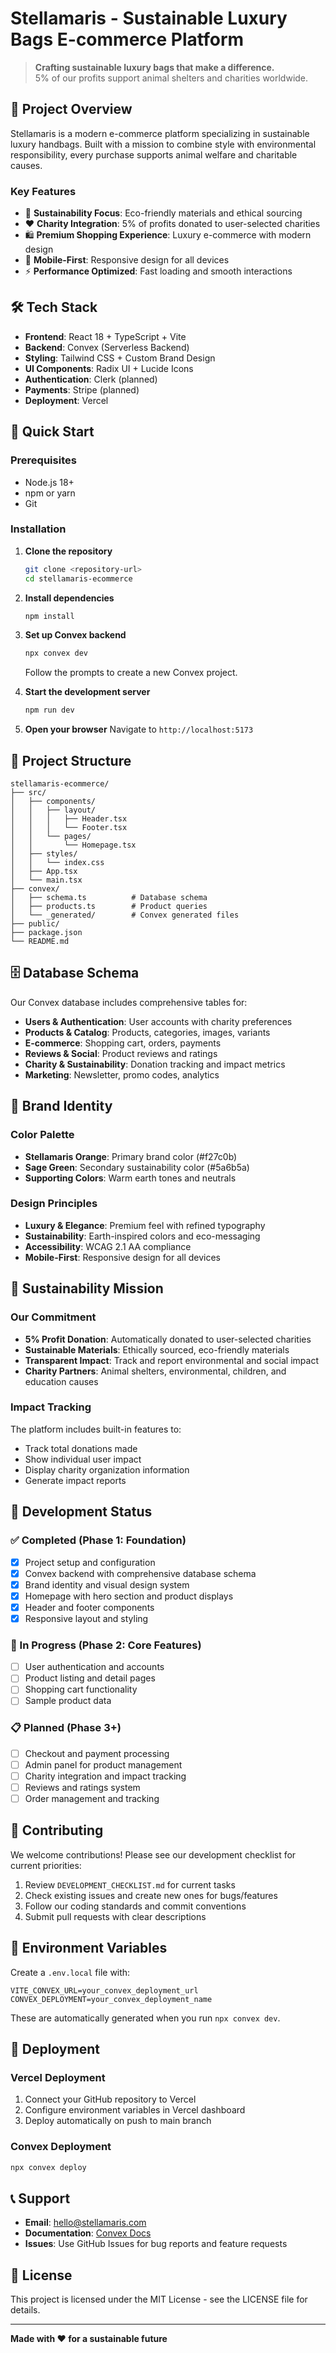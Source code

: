 # Stellamaris - Sustainable Luxury Bags E-commerce Platform

> **Crafting sustainable luxury bags that make a difference.**  
> 5% of our profits support animal shelters and charities worldwide.

## 🌟 Project Overview

Stellamaris is a modern e-commerce platform specializing in sustainable luxury handbags. Built with a mission to combine style with environmental responsibility, every purchase supports animal welfare and charitable causes.

### Key Features

- 🌱 **Sustainability Focus**: Eco-friendly materials and ethical sourcing
- ❤️ **Charity Integration**: 5% of profits donated to user-selected charities
- 🛍️ **Premium Shopping Experience**: Luxury e-commerce with modern design
- 📱 **Mobile-First**: Responsive design for all devices
- ⚡ **Performance Optimized**: Fast loading and smooth interactions

## 🛠️ Tech Stack

- **Frontend**: React 18 + TypeScript + Vite
- **Backend**: Convex (Serverless Backend)
- **Styling**: Tailwind CSS + Custom Brand Design
- **UI Components**: Radix UI + Lucide Icons
- **Authentication**: Clerk (planned)
- **Payments**: Stripe (planned)
- **Deployment**: Vercel

## 🚀 Quick Start

### Prerequisites

- Node.js 18+ 
- npm or yarn
- Git

### Installation

1. **Clone the repository**
   ```bash
   git clone <repository-url>
   cd stellamaris-ecommerce
   ```

2. **Install dependencies**
   ```bash
   npm install
   ```

3. **Set up Convex backend**
   ```bash
   npx convex dev
   ```
   Follow the prompts to create a new Convex project.

4. **Start the development server**
   ```bash
   npm run dev
   ```

5. **Open your browser**
   Navigate to `http://localhost:5173`

## 📁 Project Structure

```
stellamaris-ecommerce/
├── src/
│   ├── components/
│   │   ├── layout/
│   │   │   ├── Header.tsx
│   │   │   └── Footer.tsx
│   │   └── pages/
│   │       └── Homepage.tsx
│   ├── styles/
│   │   └── index.css
│   ├── App.tsx
│   └── main.tsx
├── convex/
│   ├── schema.ts          # Database schema
│   ├── products.ts        # Product queries
│   └── _generated/        # Convex generated files
├── public/
├── package.json
└── README.md
```

## 🗄️ Database Schema

Our Convex database includes comprehensive tables for:

- **Users & Authentication**: User accounts with charity preferences
- **Products & Catalog**: Products, categories, images, variants
- **E-commerce**: Shopping cart, orders, payments
- **Reviews & Social**: Product reviews and ratings
- **Charity & Sustainability**: Donation tracking and impact metrics
- **Marketing**: Newsletter, promo codes, analytics

## 🎨 Brand Identity

### Color Palette

- **Stellamaris Orange**: Primary brand color (#f27c0b)
- **Sage Green**: Secondary sustainability color (#5a6b5a)
- **Supporting Colors**: Warm earth tones and neutrals

### Design Principles

- **Luxury & Elegance**: Premium feel with refined typography
- **Sustainability**: Earth-inspired colors and eco-messaging
- **Accessibility**: WCAG 2.1 AA compliance
- **Mobile-First**: Responsive design for all devices

## 🌱 Sustainability Mission

### Our Commitment

- **5% Profit Donation**: Automatically donated to user-selected charities
- **Sustainable Materials**: Ethically sourced, eco-friendly materials
- **Transparent Impact**: Track and report environmental and social impact
- **Charity Partners**: Animal shelters, environmental, children, and education causes

### Impact Tracking

The platform includes built-in features to:
- Track total donations made
- Show individual user impact
- Display charity organization information
- Generate impact reports

## 🚧 Development Status

### ✅ Completed (Phase 1: Foundation)

- [x] Project setup and configuration
- [x] Convex backend with comprehensive database schema
- [x] Brand identity and visual design system
- [x] Homepage with hero section and product displays
- [x] Header and footer components
- [x] Responsive layout and styling

### 🔄 In Progress (Phase 2: Core Features)

- [ ] User authentication and accounts
- [ ] Product listing and detail pages
- [ ] Shopping cart functionality
- [ ] Sample product data

### 📋 Planned (Phase 3+)

- [ ] Checkout and payment processing
- [ ] Admin panel for product management
- [ ] Charity integration and impact tracking
- [ ] Reviews and ratings system
- [ ] Order management and tracking

## 🤝 Contributing

We welcome contributions! Please see our development checklist for current priorities:

1. Review `DEVELOPMENT_CHECKLIST.md` for current tasks
2. Check existing issues and create new ones for bugs/features
3. Follow our coding standards and commit conventions
4. Submit pull requests with clear descriptions

## 📝 Environment Variables

Create a `.env.local` file with:

```env
VITE_CONVEX_URL=your_convex_deployment_url
CONVEX_DEPLOYMENT=your_convex_deployment_name
```

These are automatically generated when you run `npx convex dev`.

## 🚀 Deployment

### Vercel Deployment

1. Connect your GitHub repository to Vercel
2. Configure environment variables in Vercel dashboard
3. Deploy automatically on push to main branch

### Convex Deployment

```bash
npx convex deploy
```

## 📞 Support

- **Email**: hello@stellamaris.com
- **Documentation**: [Convex Docs](https://docs.convex.dev)
- **Issues**: Use GitHub Issues for bug reports and feature requests

## 📄 License

This project is licensed under the MIT License - see the LICENSE file for details.

---

**Made with ❤️ for a sustainable future** 